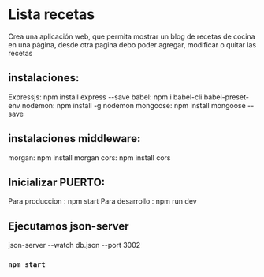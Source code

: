 
# Lista recetas

Crea una aplicación web, que permita mostrar un blog de recetas de cocina en una
página, desde otra pagina debo poder agregar, modificar o quitar las recetas 

## instalaciones: 

Expressjs: npm install express --save 
babel: npm i babel-cli babel-preset-env
nodemon: npm install -g nodemon
mongoose: npm install mongoose --save

## instalaciones middleware: 

morgan: npm install morgan
cors: npm install cors

## Inicializar PUERTO:

 Para produccion : npm start
 Para desarrollo : npm run dev

## Ejecutamos json-server

json-server --watch db.json --port 3002

### `npm start`
